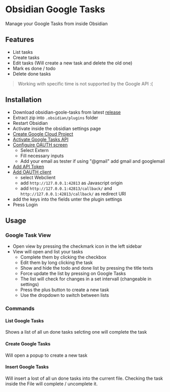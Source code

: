 # Obsidian Google Tasks

Manage your Google Tasks from inside Obsidian

## Features

-   List tasks
-   Create tasks
-   Edit tasks (Will create a new task and delete the old one)
-   Mark es done / todo
-   Delete done tasks

> Working with specific time is not supported by the Google API :(

## Installation

-   Download obsidian-goole-tasks from latest [release](https://github.com/YukiGasai/obsidian-goole-tasks/releases/)
-   Extract zip into `.obsidian/plugins` folder
-   Restart Obsidian
-   Activate inside the obsidian settings page
-   [Create Google Cloud Project](https://console.cloud.google.com/projectcreate?)
-   [Activate Google Tasks API](https://console.cloud.google.com/marketplace/product/google/tasks.googleapis.com?q=search&referrer=search&project=iron-core-327018)
-   [Configuire OAUTH screen](https://console.cloud.google.com/apis/credentials/consent?)
    -   Select Extern
    -   Fill necessary inputs
    -   Add your email as tester if using "@gmail" add gmail and googlemail
-   [Add API Token](https://console.cloud.google.com/apis/credentials)
-   [Add OAUTH client](https://console.cloud.google.com/apis/credentials/oauthclient)
    -   select Webclient
    -   add `http://127.0.0.1:42813` as Javascript origin
    -   add `http://127.0.0.1:42813/callback/` and `http://127.0.0.1:42813/callback/` as redirect URI
-   add the keys into the fields unter the plugin settings
-   Press Login

## Usage

### Google Task View

-   Open view by pressing the checkmark icon in the left sidebar
-   View will open and list your tasks
    -   Complete them by clicking the checkbox
    -   Edit them by long clicking the task
    -   Show and hide the todo and done list by pressing the title texts
    -   Force update the list by pressing on Google Tasks
    -   The list will check for changes in a set intervall (changeable in settings)
    -   Press the plus button to create a new task
    -   Use the dropdown to switch between lists

### Commands

#### List Google Tasks

Shows a list of all un done tasks selcting one will complete the task

#### Create Google Tasks

Will open a popup to create a new task

#### Insert Google Tasks

Will insert a lost of all un done tasks into the current file. Checking the task inside the File will complete / uncomplete it.
